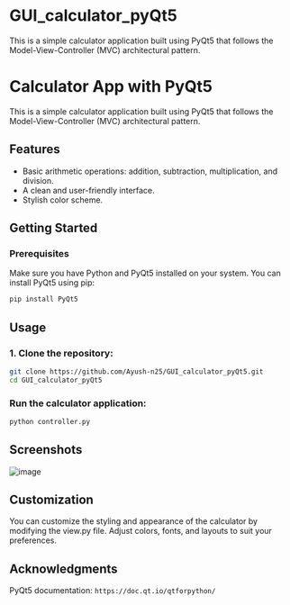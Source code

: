 # GUI_calculator_pyQt5
This is a simple calculator application built using PyQt5 that follows the Model-View-Controller (MVC) architectural pattern.
# Calculator App with PyQt5

This is a simple calculator application built using PyQt5 that follows the Model-View-Controller (MVC) architectural pattern.

## Features

- Basic arithmetic operations: addition, subtraction, multiplication, and division.
- A clean and user-friendly interface.
- Stylish color scheme.

## Getting Started

### Prerequisites

Make sure you have Python and PyQt5 installed on your system. You can install PyQt5 using pip:

```bash
pip install PyQt5
```
## Usage
### 1. Clone the repository:
```bash
git clone https://github.com/Ayush-n25/GUI_calculator_pyQt5.git
cd GUI_calculator_pyQt5
```
### Run the calculator application:
```bash
python controller.py
```
## Screenshots
![image](https://github.com/Ayush-n25/GUI_calculator_pyQt5/assets/97076920/e5005da1-dcde-4c63-88fb-31bc0f85308a)
## Customization
You can customize the styling and appearance of the calculator by modifying the view.py file. Adjust colors, fonts, and layouts to suit your preferences.

## Acknowledgments
PyQt5 documentation: ```https://doc.qt.io/qtforpython/ ```
